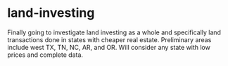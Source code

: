 # land-investing
Finally going to investigate land investing as a whole and specifically land transactions done in states with cheaper real estate.
Preliminary areas include west TX, TN, NC, AR, and OR. Will consider any state with low prices and complete data.
